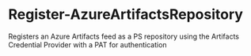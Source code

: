 # Register-AzureArtifactsRepository
Registers an Azure Artifacts feed as a PS repository using the Artifacts Credential Provider with a PAT for authentication
